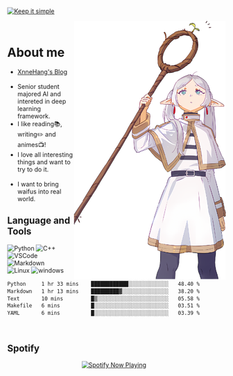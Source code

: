 <!---
<a href="https://github.com/MrXnneHang">     
  <img align="right" src="http://github-readme-streak-stats.herokuapp.com?user=MrXnneHang&mode=weekly" />              
</a>
-->  
<!-- https://readme-typing-svg.demolab.com/demo/  -->      
[![Keep it simple](https://readme-typing-svg.demolab.com?font=Fira+Code&size=16&pause=1000&vCenter=true&random=false&width=435&height=21&lines=见贤思齐焉+见不贤而内自省也)](https://git.io/typing-svg)          
<!-- Section : Visitors & last-commit & followers -->

<img align="right" src="assets/img/112468642_p0_master1200_f.png" width='350px' alt="芙莉莲">            
# About me 

- [XnneHang's Blog](https://xnnehang.top)            
- Senior student majored AI and intereted in deep learning framework.  
- I like reading📚, writing✏️ and animes📺!  
- I love all interesting things and want to try to do it.                
- I want to bring waifus into real world.  

## Language and Tools    

![Python](https://img.shields.io/badge/Python-14354C.svg?style=flat-square&logo=python&logoColor=white)
![C++](https://img.shields.io/badge/C++-00599C.svg?style=flat-square&logo=c%2B%2B&logoColor=white)
<br>
![VSCode](https://img.shields.io/badge/VSCode-007ACC?style=flat-square&logo=visual-studio-code&logoColor=white)
![Markdown](https://img.shields.io/badge/Markdown-000000.svg?style=flat-square&logo=markdown&logoColor=white)
<br/>
![Linux](https://img.shields.io/badge/Linux-FCC624?style=flat-square&logo=linux&logoColor=black)
![windows](https://img.shields.io/badge/windows-0078D6?style=flat-square&logo=windows&logoColor=white)
<br>


<!--START_SECTION:waka-->

```txt
Python     1 hr 33 mins    ████████████░░░░░░░░░░░░░   48.40 %
Markdown   1 hr 13 mins    █████████▓░░░░░░░░░░░░░░░   38.20 %
Text       10 mins         █▒░░░░░░░░░░░░░░░░░░░░░░░   05.58 %
Makefile   6 mins          █░░░░░░░░░░░░░░░░░░░░░░░░   03.51 %
YAML       6 mins          █░░░░░░░░░░░░░░░░░░░░░░░░   03.39 %
```

<!--END_SECTION:waka-->  

## Spotify  

<p align="center">
  <a href="https://open.spotify.com/user/315wgpybdi5ixaz3zlcnjmtcflyy" target="_blank"><img src="https://xnne-spotify-playing.vercel.app/api/spotify?background_color=42f5b011&border_color=00000000" alt="Spotify Now Playing" width="450"/></a>    
</p>  
